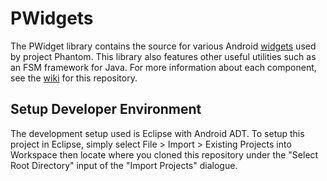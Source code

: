 # PWidgets

The PWidget library contains the source for various Android <a href="http://developer.android.com/reference/android/widget/package-summary.html">widgets</a> used by project Phantom. This library also features other useful utilities such as an FSM framework for Java. For more information about each component, see the <a href="https://github.com/sudo-g/PWidgets/wiki">wiki</a> for this repository.

## Setup Developer Environment
The development setup used is Eclipse with Android ADT. To setup this project in Eclipse, simply select File > Import > Existing Projects into Workspace then locate where you cloned this repository under the "Select Root Directory" input of the "Import Projects" dialogue.
